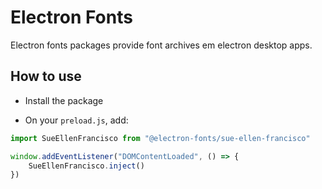 # Electron Fonts

Electron fonts packages provide font archives em electron desktop apps.

## How to use

* Install the package

* On your `preload.js`, add:

```ts
import SueEllenFrancisco from "@electron-fonts/sue-ellen-francisco"

window.addEventListener("DOMContentLoaded", () => {
    SueEllenFrancisco.inject()
})
```
